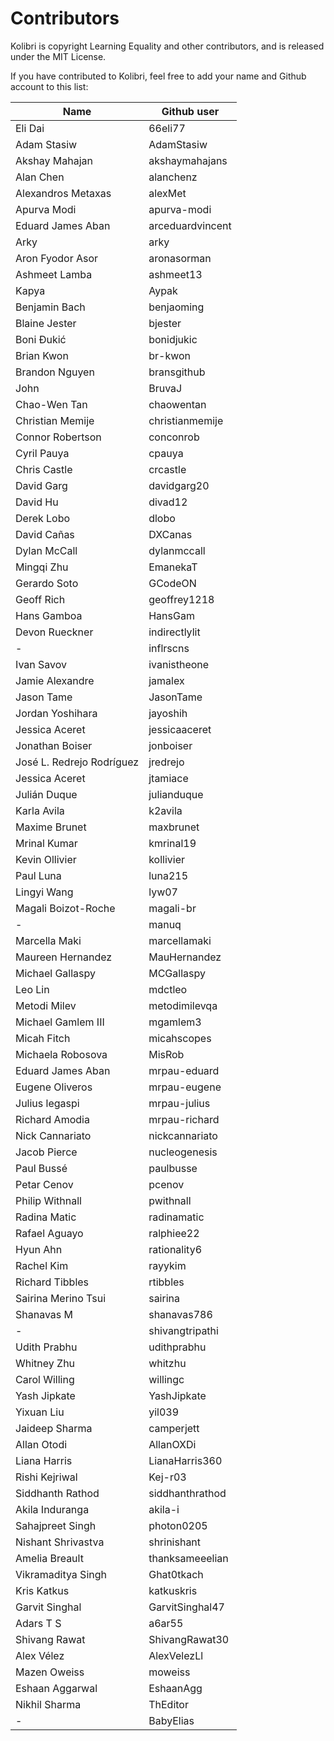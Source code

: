 # Contributors

Kolibri is copyright Learning Equality and other contributors, and is released under the MIT License.

If you have contributed to Kolibri, feel free to add your name and Github account to this list:

| Name | Github user |
|--|-------------|
| Eli Dai | 66eli77 |
| Adam Stasiw | AdamStasiw |
| Akshay Mahajan | akshaymahajans |
| Alan Chen | alanchenz |
| Alexandros Metaxas | alexMet |
| Apurva Modi | apurva-modi |
| Eduard James Aban | arceduardvincent |
| Arky | arky |
| Aron Fyodor Asor | aronasorman |
| Ashmeet Lamba | ashmeet13 |
| Kapya | Aypak |
| Benjamin Bach | benjaoming |
| Blaine Jester | bjester |
| Boni Đukić | bonidjukic |
| Brian Kwon | br-kwon |
| Brandon Nguyen | bransgithub |
| John | BruvaJ |
| Chao-Wen Tan | chaowentan |
| Christian Memije | christianmemije |
| Connor Robertson | conconrob |
| Cyril Pauya | cpauya |
| Chris Castle | crcastle |
| David Garg | davidgarg20 |
| David Hu | divad12 |
| Derek Lobo | dlobo |
| David Cañas | DXCanas |
| Dylan McCall | dylanmccall |
| Mingqi Zhu | EmanekaT |
| Gerardo Soto | GCodeON |
| Geoff Rich | geoffrey1218 |
| Hans Gamboa | HansGam |
| Devon Rueckner | indirectlylit |
| - | inflrscns |
| Ivan Savov | ivanistheone |
| Jamie Alexandre | jamalex |
| Jason Tame | JasonTame |
| Jordan Yoshihara | jayoshih |
| Jessica Aceret | jessicaaceret |
| Jonathan Boiser | jonboiser |
| José L. Redrejo Rodríguez | jredrejo |
| Jessica Aceret | jtamiace |
| Julián Duque | julianduque |
| Karla Avila | k2avila |
| Maxime Brunet | maxbrunet |
| Mrinal Kumar | kmrinal19 |
| Kevin Ollivier | kollivier |
| Paul Luna | luna215 |
| Lingyi Wang | lyw07 |
| Magali Boizot-Roche | magali-br |
| - | manuq |
| Marcella Maki | marcellamaki |
| Maureen Hernandez | MauHernandez |
| Michael Gallaspy | MCGallaspy |
| Leo Lin | mdctleo |
| Metodi Milev | metodimilevqa |
| Michael Gamlem III | mgamlem3 |
| Micah Fitch | micahscopes |
| Michaela Robosova | MisRob |
| Eduard James Aban | mrpau-eduard |
| Eugene Oliveros | mrpau-eugene |
| Julius legaspi | mrpau-julius |
| Richard Amodia | mrpau-richard |
| Nick Cannariato | nickcannariato |
| Jacob Pierce | nucleogenesis |
| Paul Bussé | paulbusse |
| Petar Cenov | pcenov |
| Philip Withnall | pwithnall |
| Radina Matic | radinamatic |
| Rafael Aguayo | ralphiee22 |
| Hyun Ahn | rationality6 |
| Rachel Kim | rayykim |
| Richard Tibbles | rtibbles |
| Sairina Merino Tsui | sairina |
| Shanavas M | shanavas786 |
| - | shivangtripathi |
| Udith Prabhu | udithprabhu |
| Whitney Zhu | whitzhu |
| Carol Willing | willingc |
| Yash Jipkate | YashJipkate |
| Yixuan Liu | yil039 |
| Jaideep Sharma | camperjett |
| Allan Otodi | AllanOXDi |
| Liana Harris | LianaHarris360 |
| Rishi Kejriwal | Kej-r03 |
| Siddhanth Rathod | siddhanthrathod |
| Akila Induranga | akila-i |
| Sahajpreet Singh | photon0205 |
| Nishant Shrivastva | shrinishant  |
| Amelia Breault | thanksameeelian |
| Vikramaditya Singh | Ghat0tkach |
| Kris Katkus | katkuskris |
| Garvit Singhal | GarvitSinghal47 |
| Adars T S | a6ar55 |
| Shivang Rawat | ShivangRawat30 |
| Alex Vélez | AlexVelezLl |
| Mazen Oweiss | moweiss |
| Eshaan Aggarwal | EshaanAgg |
| Nikhil Sharma | ThEditor |
| - | BabyElias |
